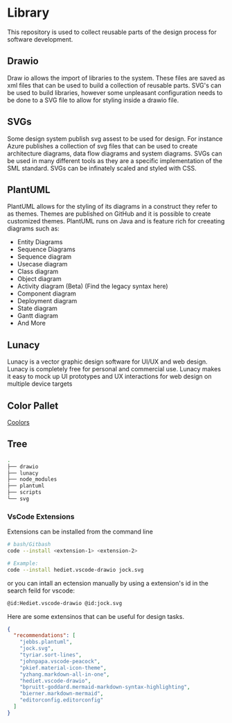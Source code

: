 # Library

This repository is used to collect reusable parts of the design process for software development.

## Drawio

Draw io allows the import of libraries to the system. These files are saved as xml files that can be used to build a collection of reusable parts. SVG's can be used to build libraries, however some unpleasant configuration needs to be done to a SVG file to allow for styling inside a drawio file.

## SVGs

Some design system publish svg assest to be used for design. For instance Azure publishes a collection of svg files that can be used to create architecture diagrams, data flow diagrams and system diagrams. SVGs can be used in many different tools as they are a specific implementation of the SML standard. SVGs can be infinately scaled and styled with CSS.

## PlantUML

PlantUML allows for the styling of its diagrams in a construct they refer to as themes. Themes are published on GitHub and it is possible to create customized themes. PlantUML runs on Java and is feature rich for creeating diagrams such as:

- Entity Diagrams
- Sequence Diagrams
- Sequence diagram
- Usecase diagram
- Class diagram
- Object diagram
- Activity diagram (Beta) (Find the legacy syntax here)
- Component diagram
- Deployment diagram
- State diagram
- Gantt diagram
- And More

## Lunacy

Lunacy is a vector graphic design software for UI/UX and web design. Lunacy is completely free for personal and commercial use. Lunacy makes it easy to mock up UI prototypes and UX interactions for web design on multiple device targets

## Color Pallet

[Coolors](https://coolors.co/345995-03cea4-ffe882-fb4d3d-ca1551)

## Tree

```bash
.
├── drawio
├── lunacy
├── node_modules
├── plantuml
├── scripts
└── svg
```

### VsCode Extensions

Extensions can be installed from the command line

```bash
# bash/Gitbash
code --install <extension-1> <extension-2>

# Example:
code --install hediet.vscode-drawio jock.svg
```

or you can intall an ectension manually by using a extension's id in the search feild for vscode:

```bash
@id:Hediet.vscode-drawio @id:jock.svg
```

Here are some extensinos that can be useful for design tasks.

```json
{
  "recommendations": [
    "jebbs.plantuml",
    "jock.svg",
    "tyriar.sort-lines",
    "johnpapa.vscode-peacock",
    "pkief.material-icon-theme",
    "yzhang.markdown-all-in-one",
    "hediet.vscode-drawio",
    "bpruitt-goddard.mermaid-markdown-syntax-highlighting",
    "bierner.markdown-mermaid",
    "editorconfig.editorconfig"
  ]
}
```

